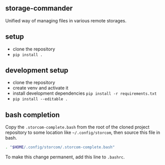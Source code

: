 ## storage-commander
Unified way of managing files in various remote storages.

## setup
- clone the repository
- `pip install .`

## development setup
- clone the repository
- create venv and activate it
- install development dependencies `pip install -r requirements.txt`
- `pip install --editable .`

## bash completion
Copy the `.storcom-complete.bash` from the root of the cloned project repository to some location like `~/.config/storcom`, then source this file in bash.
```bash
. "$HOME/.config/storcom/.storcom-complete.bash"
```
To make this change permanent, add this line to `.bashrc`.

